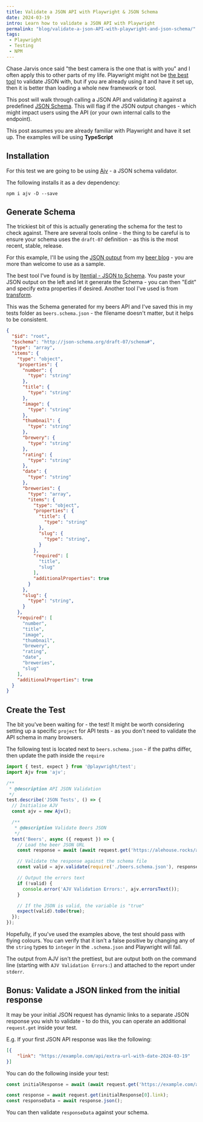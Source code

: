 ```yaml
---
title: Validate a JSON API with Playwright & JSON Schema
date: 2024-03-19
intro: Learn how to validate a JSON API with Playwright
permalink: "blog/validate-a-json-API-with-playwright-and-json-schema/"
tags:
 - Playwright
 - Testing
 - NPM
---
```


Chase Jarvis once said "the best camera is the one that is with you" and I often apply this to other parts of my life. Playwright might not be [the best tool](https://json-schema.org/implementations) to validate JSON with, but if you are already using it and have it set up, then it is better than loading a whole new framework or tool.

This post will walk through calling a JSON API and validating it against a predefined [JSON Schema](https://json-schema.org/). This will flag if the JSON output changes - which might impact users using the API (or your own internal calls to the endpoint).

<div class="info">This post assumes you are already familiar with Playwright and have it set up. The examples will be using <strong>TypeScript</strong></div>

## Installation

For this test we are going to be using [Ajv](https://www.npmjs.com/package/ajv) - a JSON schema validator.

The following installs it as a dev dependency:

```
npm i ajv -D --save
```

## Generate Schema

The trickiest bit of this is actually generating the schema for the test to check against. There are several tools online - the thing to be careful is to ensure your schema uses the `draft-07` definition - as this is the most recent, stable, release.

For this example, I'll be using the [JSON output](https://alehouse.rocks/api/beers.json) from my [beer blog](https://alehouse.rocks/) - you are more than welcome to use as a sample.

The best tool I've found is by [Itential - JSON to Schema](https://json-to-schema.itential.io/). You paste your JSON output on the left and let it generate the Schema - you can then "Edit" and specify extra properties if desired. Another tool I've used is from [transform](https://transform.tools/json-to-json-schema).

This was the Schema generated for my beers API and I've saved this in my tests folder as `beers.schema.json` - the filename doesn't matter, but it helps to be consistent.

```json
{
  "$id": "root",
  "$schema": "http://json-schema.org/draft-07/schema#",
  "type": "array",
  "items": {
    "type": "object",
    "properties": {
      "number": {
        "type": "string"
      },
      "title": {
        "type": "string"
      },
      "image": {
        "type": "string"
      },
      "thumbnail": {
        "type": "string"
      },
      "brewery": {
        "type": "string"
      },
      "rating": {
        "type": "string"
      },
      "date": {
        "type": "string"
      },
      "breweries": {
        "type": "array",
        "items": {
          "type": "object",
          "properties": {
            "title": {
              "type": "string"
            },
            "slug": {
              "type": "string",
            }
          },
          "required": [
            "title",
            "slug"
          ],
          "additionalProperties": true
        }
      },
      "slug": {
        "type": "string",
      }
    },
    "required": [
      "number",
      "title",
      "image",
      "thumbnail",
      "brewery",
      "rating",
      "date",
      "breweries",
      "slug"
    ],
    "additionalProperties": true
  }
}
```

## Create the Test

The bit you've been waiting for - the test! It might be worth considering setting up a specific `project` for API tests - as you don't need to validate the API schema in many browsers.

The following test is located next to `beers.schema.json` - if the paths differ, then update the path inside the `require`

```typescript
import { test, expect } from '@playwright/test';
import Ajv from 'ajv';

/**
 * @description API JSON Validation
 */
test.describe('JSON Tests', () => {
  // Initialise AJV
  const ajv = new Ajv();

  /**
   * @description Validate Beers JSON
   */
  test('Beers', async ({ request }) => {
	// Load the beer JSON URL
    const response = await (await request.get('https://alehouse.rocks/api/beers.json')).json();

	// Validate the response against the schema file
    const valid = ajv.validate(require('./beers.schema.json'), response);

	// Output the errors text
    if (!valid) {
      console.error('AJV Validation Errors:', ajv.errorsText());
    }

	// If the JSON is valid, the variable is "true"
    expect(valid).toBe(true);
  });
});
```

Hopefully, if you've used the examples above, the test should pass with flying colours. You can verify that it isn't a false positive by changing any of the `string` types to `integer` in the `.schema.json` and Playwright will fail.

The output from AJV isn't the prettiest, but are output both on the command line (starting with `AJV Validation Errors:`) and attached to the report under `stderr`.

## Bonus: Validate a JSON linked from the initial response

It may be your initial JSON request has dynamic links to a separate JSON response you wish to validate - to do this, you can operate an additional `request.get` inside your test.

E.g. If your first JSON API response was like the following:

```json
[{
	"link": "https://example.com/api/extra-url-with-date-2024-03-19"
}]
```

You can do the following inside your test:

```typescript
const initialResponse = await (await request.get('https://example.com/api/')).json();

const response = await request.get(initialResponse[0].link);
const responseData = await response.json();
```

You can then validate `responseData` against your schema.
